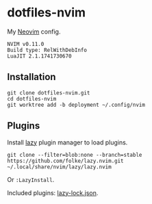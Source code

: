 # dotfiles-nvim

My [Neovim](https://neovim.io/) config.

    NVIM v0.11.0
    Build type: RelWithDebInfo
    LuaJIT 2.1.1741730670

## Installation

    git clone dotfiles-nvim.git
    cd dotfiles-nvim
    git worktree add -b deployment ~/.config/nvim

## Plugins

Install [lazy](https://github.com/folke/lazy.nvim) plugin manager to load
plugins.

    git clone --filter=blob:none --branch=stable https://github.com/folke/lazy.nvim.git ~/.local/share/nvim/lazy/lazy.nvim

Or `:LazyInstall`.

Included plugins: [lazy-lock.json](lazy-lock.json).
